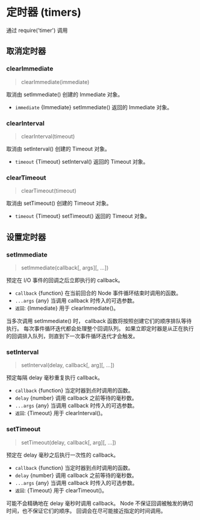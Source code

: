 # 定时器 (timers)

通过 require('timer') 调用

## 取消定时器

### clearImmediate

> clearImmediate(immediate)

取消由 setImmediate() 创建的 Immediate 对象。

- `immediate` {Immediate} setImmediate() 返回的 Immediate 对象。


### clearInterval

> clearInterval(timeout)

取消由 setInterval() 创建的 Timeout 对象。

- `timeout` {Timeout} setInterval() 返回的 Timeout 对象。

### clearTimeout

> clearTimeout(timeout)

取消由 setTimeout() 创建的 Timeout 对象。

- `timeout` {Timeout} setTimeout() 返回的 Timeout 对象。

## 设置定时器

### setImmediate

> setImmediate(callback[, args][, ...])

预定在 I/O 事件的回调之后立即执行的 callback。

- `callback` {function} 在当前回合的 Node 事件循环结束时调用的函数。
- `...args` {any} 当调用 callback 时传入的可选参数。
- `返回`: {Immediate} 用于 clearImmediate()。

当多次调用 setImmediate() 时， callback 函数将按照创建它们的顺序排队等待执行。 每次事件循环迭代都会处理整个回调队列。 如果立即定时器是从正在执行的回调排入队列，则直到下一次事件循环迭代才会触发。


### setInterval

> setInterval(delay, callback[, arg][, ...])

预定每隔 delay 毫秒重复执行 callback。

- `callback` {function} 当定时器到点时调用的函数。
- `delay` {number} 调用 callback 之前等待的毫秒数。
- `...args` {any} 当调用 callback 时传入的可选参数。
- `返回`: {Timeout} 用于 clearInterval()。


### setTimeout

> setTimeout(delay, callback[, arg][, ...])

预定在 delay 毫秒之后执行一次性的 callback。

- `callback` {function} 当定时器到点时调用的函数。
- `delay` {number} 调用 callback 之前等待的毫秒数。
- `...args` {any} 当调用 callback 时传入的可选参数。
- `返回`: {Timeout} 用于 clearTimeout()。

可能不会精确地在 delay 毫秒时调用 callback。 Node 不保证回调被触发的确切时间，也不保证它们的顺序。 回调会在尽可能接近指定的时间调用。

